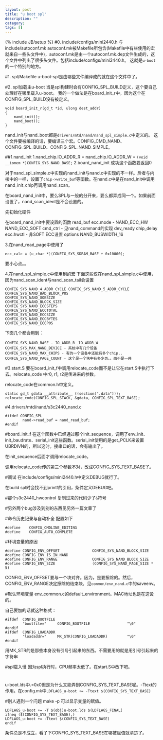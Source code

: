 ```yaml
---
layout: post
title: "u boot spl"
description: ""
category: 
tags: []
---
```

{% include JB/setup %}
#0. include/configs/mini2440.h 与 include/autoconf.mk
autoconf.mk被Makefile所包含(Makefile中有些使用的宏就来自一些头文件中)，autoconf.mk是由一个autoconf.mk.dep文件生成的，这个文件中列出了很多头文件。包括include/configs/mini2440.h。
这就是`u-boot`的一个特别的地方。

#1. spl/Makefile
u-boot-spl是由哪些文件编译成的就在这个文件中了。

#2. spl加载主u-boot
当是spl构建时会有CONFIG_SPL_BUILD定义，这个要自己处理好在哪里载入u-boot。
我的一个做法是在board_init_r中，因为这个在CONFIG_SPL_BUILD没有被定义。

    void board_init_r(gd_t *id, ulong dest_addr)
    {
        nand_init();
        nand_boot(); 
    }

nand_init与nand_boot都是`drivers/mtd/nand/nand_spl_simple.c`中定义的。
这个文件要被编译的话，要编译三个宏。CONFIG_CMD_NAND、CONFIG_SPL_BUILD、CONFIG_SPL_NAND_SIMPLE。

##1.nand_init
1.nand_chip.IO_ADDR_R = nand_chip.IO_ADDR_W = `(void  __iomem *)CONFIG_SYS_NAND_BASE;`
2.board_nand_init
成功这个函数要返回0

对于nand_spl_simple.c中实现的nand_init与nand.c中实现的不一样。后者与内核中的一样，设置了`chip->write_buf`等函数。在nand.c中是在nand_init中调用nand_init_chip再调用nand_scan。

在board_nand_init中，要么SPL与一般的分开来，要么都弄成同一个。如果前面设置了，nand_scan_ident是不会设置的。

先初始化硬件

在board_nand_init中要设置的函数
read_buf
ecc.mode - NAND_ECC_HW NAND_ECC_SOFT 
cmd_ctrl - 见nand_command的实现
dev_ready
chip_delay
ecc.hwctl - 非SOFT ECC设置
options NAND_BUSWIDTH_16

3.在nand_read_page中使用了

	ecc_calc = (u_char *)(CONFIG_SYS_SDRAM_BASE + 0x10000);

要小心点。。

4.在nand_spl_simple.c中使用到的宏
下面这些仅在nand_spl_simple.c中使用，因为nand_scan_ident与nand_scan_tail会设置

	CONFIG_SYS_NAND_4_ADDR_CYCLE CONFIG_SYS_NAND_5_ADDR_CYCLE
	CONFIG_SYS_NAND_BAD_BLOCK_POS
	CONFIG_SYS_NAND_OOBSIZE
	CONFIG_SYS_NAND_BLOCK_SIZE
	CONFIG_SYS_NAND_ECCSTEPS
	CONFIG_SYS_NAND_ECCTOTAL
	CONFIG_SYS_NAND_ECCSIZE
	CONFIG_SYS_NAND_ECCBYTES
	CONFIG_SYS_NAND_ECCPOS

下面几个都会用到：

	CONFIG_SYS_NAND_BASE - IO_ADDR_R　IO_ADDR_W
	CONFIG_SYS_MAX_NAND_DEVICE - 系统中有几个设备
	CONFIG_SYS_NAND_MAX_CHIPS - 有的一个设备中还能有多个chip..
	CONFIG_SYS_NAND_PAGE_COUNT - 这个是一个块中有多少页。。而不是一共

#3.start.S
要在board_init_f中调用relocate_code而不是让它在start.S中执行下去。relocate_code 中r0, r1, r2是传进来的参数。

relocate_code在common.h中定义。

	static gd_t gdata __attribute__ ((section(".data")));
	relocate_code(CONFIG_SPL_STACK, &gdata, CONFIG_SPL_TEXT_BASE);

#4.drivers/mtd/nand/s3c2440_nand.c

	#ifdef CONFIG_SPL
        	nand->read_buf = nand_read_buf;
	#endif

#board_init_f
在这个函数中已经通过那个init_sequence，调用了env_init、init_baudrate、serial_init这些函数。serial_init使用的是get_PCLK来设置UBRDIVN的，所以这时，接串口的话，会有输出了。

在init_sequence后面才调用relocate_code。

调用relocate_code传的第三个参数不对，改成CONFIG_SYS_TEXT_BASE了。

#调试
在include/configs/mini2440.h中定义DEBUG就行了。

在build spl时会找不到printf的引用，条件定义DEBUG吧。

#那个s3c2440_hwcontrol
复制过来的代码少了`&`符号

#另外两个bug涉及到别的东西见另外一篇文章了

#命令历史记录与自动补全
配置如下

    #define    CONFIG_CMDLINE_EDITING
    #define    CONFIG_AUTO_COMPLETE

#环境变量的原因

    #define CONFIG_ENV_OFFSET               CONFIG_SYS_NAND_BLOCK_SIZE      
    #define CONFIG_ENV_IS_IN_NAND
    #define CONFIG_ENV_RANGE                CONFIG_SYS_NAND_BLOCK_SIZE
    #define CONFIG_ENV_SIZE                 (CONFIG_SYS_NAND_PAGE_SIZE * 5)

CONFIG_ENV_OFFSET要与一个块对齐。因为，是要擦除的。然后，CONFIG_ENV_RANGE决定擦除的结束块，见`common/env_nand.c`中的saveenv。

#默认环境变量
env_common.c的default_environment。MAC地址也是在这设的。

自己要加的话就这种格式：

    #ifdef  CONFIG_BOOTFILE
            "bootfile="     CONFIG_BOOTFILE                 "\0"
    #endif
    #ifdef  CONFIG_LOADADDR
            "loadaddr="     MK_STR(CONFIG_LOADADDR)         "\0"
    #endif

用MK_STR的是那些本身没有引号引起来的东西。不需要用的就是用引号引起来的字符串

#spl载入慢
因为spl执行时，CPU频率太低了。在start.S中改下吧。

#
u-boot.lds中.=0x0但是为什么又能弄到CONFIG_SYS_TEXT_BASE呢。-Ttext的作用。在config.mk中`LDFLAGS_u-boot += -Ttext $(CONFIG_SYS_TEXT_BASE)`

#别人遇到一个问题
make -p 可以显示变量的赋值。

    LDFLAGS_u-boot += -T $(obj)u-boot.lds $(LDFLAGS_FINAL)
    ifneq ($(CONFIG_SYS_TEXT_BASE),)
    LDFLAGS_u-boot += -Ttext $(CONFIG_SYS_TEXT_BASE)
    endif

条件总是不成立，看了下CONFIG_SYS_TEXT_BASE在哪被赋值就清楚了。
